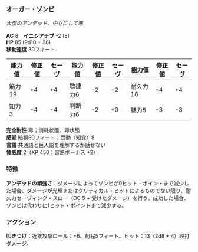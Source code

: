 ### オーガー・ゾンビ
*大型のアンデッド、中立にして悪*

**AC** 8　**イニシアチブ** -2 (8)  
**HP** 85 (9d10 + 36)  
**移動速度** 30フィート

| 能力値 | 修正値 | セーヴ | 能力値 | 修正値 | セーヴ | 能力値 | 修正値 | セーヴ |
|--------|--------|--------|--------|--------|--------|--------|--------|--------|
| 筋力19 | +4 | +4 | 敏捷力6 | -2 | -2 | 耐久力18 | +4 | +4 |
| 知力3 | -4 | -4 | 判断力6 | -2 | +0 | 魅力5 | -3 | -3 |

**完全耐性** 毒；消耗状態、毒状態  
**感覚** 暗視60フィート；受動〈知覚〉8  
**言語** 共通語と巨人語を理解するが話せない  
**脅威度** 2（XP 450；習熟ボーナス +2）

### 特徴

**アンデッドの頑強さ**：ダメージによってゾンビが0ヒット・ポイントまで減少した場合、ダメージが光輝またはクリティカル・ヒットによるものでない限り、耐久力セーヴィング・スロー（DC 5 + 受けたダメージ）を行う。成功した場合、ゾンビは代わりに1ヒット・ポイントまで減少する。

### アクション

**叩きつけ**：近接攻撃ロール：+6、射程5フィート。ヒット：13（2d8 + 4）殴打ダメージ。